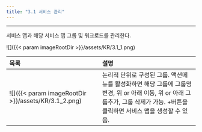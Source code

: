 ```yaml
---
title: "3.1 서비스 관리"
---
```


---
서비스 맵과 해당 서비스 맵 그룹 및 워크로드를 관리한다.

![]({{< param imageRootDir >}}/assets/KR/3.1_1.png)

| **목록** | **설명** |
| :--- | :--- |
| ![]({{< param imageRootDir >}}/assets/KR/3.1_2.png) | 논리적 단위로 구성된 그룹. 액션메뉴를 활성화하면 해당 그룹에 그룹명 변경, 위 or 아래 이동, 위 or 아래 그룹추가, 그룹 삭제가 가능. +버튼을 클릭하면 서비스 맵을 생성할 수 있음. |
